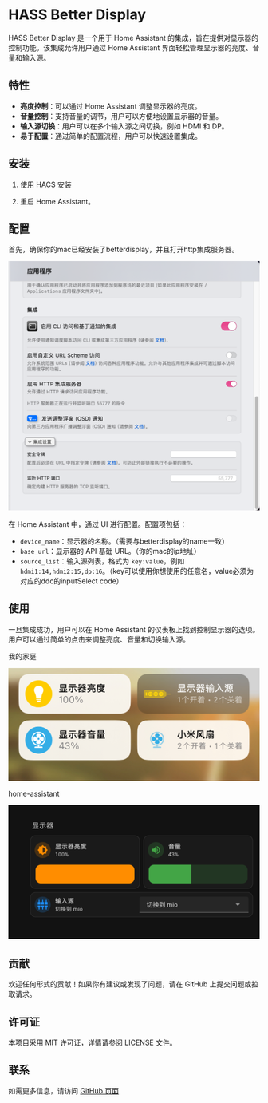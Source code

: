 # HASS Better Display

HASS Better Display 是一个用于 Home Assistant 的集成，旨在提供对显示器的控制功能。该集成允许用户通过 Home Assistant 界面轻松管理显示器的亮度、音量和输入源。

## 特性

- **亮度控制**：可以通过 Home Assistant 调整显示器的亮度。
- **音量控制**：支持音量的调节，用户可以方便地设置显示器的音量。
- **输入源切换**：用户可以在多个输入源之间切换，例如 HDMI 和 DP。
- **易于配置**：通过简单的配置流程，用户可以快速设置集成。

## 安装

1. 使用 HACS 安装

2. 重启 Home Assistant。

## 配置

首先，确保你的mac已经安装了betterdisplay，并且打开http集成服务器。

![0d9d251f2e558545170a6e12273e6b7bb7ef3f72408d9dd11cfc135cc968dfae](assets/img/0d9d251f2e558545170a6e12273e6b7bb7ef3f72408d9dd11cfc135cc968dfae.png)  

在 Home Assistant 中，通过 UI 进行配置。配置项包括：

- `device_name`：显示器的名称。（需要与betterdisplay的name一致）
- `base_url`：显示器的 API 基础 URL。（你的mac的ip地址）
- `source_list`：输入源列表，格式为 `key:value`，例如 `hdmi1:14,hdmi2:15,dp:16`。（key可以使用你想使用的任意名，value必须为对应的ddc的inputSelect code）

## 使用

一旦集成成功，用户可以在 Home Assistant 的仪表板上找到控制显示器的选项。用户可以通过简单的点击来调整亮度、音量和切换输入源。

我的家庭

![](assets/家庭页面.png)

home-assistant


![](assets/home-assistant.png)

## 贡献

欢迎任何形式的贡献！如果你有建议或发现了问题，请在 GitHub 上提交问题或拉取请求。

## 许可证

本项目采用 MIT 许可证，详情请参阅 [LICENSE](LICENSE) 文件。

## 联系

如需更多信息，请访问 [GitHub 页面](https://github.com/shelken/hass-better-display)
